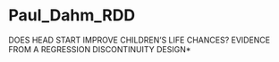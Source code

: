 # Paul_Dahm_RDD
DOES HEAD START IMPROVE CHILDREN’S LIFE CHANCES? EVIDENCE FROM A REGRESSION DISCONTINUITY DESIGN*
